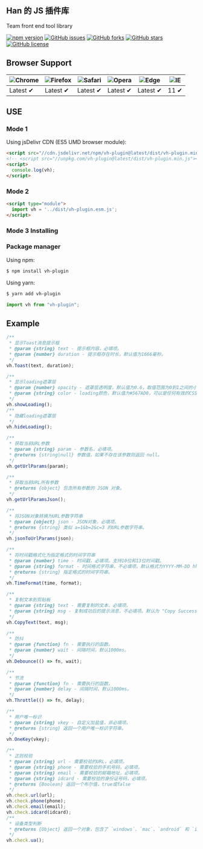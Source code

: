 ## Han 的 JS 插件库

Team front end tool library

[![npm version](https://badge.fury.io/js/vh-plugin.svg)](https://badge.fury.io/js/vh-plugin)
[![GitHub issues](https://img.shields.io/github/issues/vbs-plus/utils)](https://github.com/vbs-plus/utils/issues)
[![GitHub forks](https://img.shields.io/github/forks/uxiaohan/vh-plugin)](https://github.com/uxiaohan/vh-plugin/network)
[![GitHub stars](https://img.shields.io/github/stars/uxiaohan/vh-plugin)](https://github.com/uxiaohan/vh-plugin/stargazers)
[![GitHub license](https://img.shields.io/github/license/uxiaohan/vh-plugin)](https://github.com/uxiaohan/vh-plugin/blob/main/LICENSE)

## Browser Support

| ![Chrome](https://raw.githubusercontent.com/alrra/browser-logos/main/src/chrome/chrome_48x48.png) | ![Firefox](https://raw.githubusercontent.com/alrra/browser-logos/main/src/firefox/firefox_48x48.png) | ![Safari](https://raw.githubusercontent.com/alrra/browser-logos/main/src/safari/safari_48x48.png) | ![Opera](https://raw.githubusercontent.com/alrra/browser-logos/main/src/opera/opera_48x48.png) | ![Edge](https://raw.githubusercontent.com/alrra/browser-logos/main/src/edge/edge_48x48.png) | ![IE](https://raw.githubusercontent.com/alrra/browser-logos/master/src/archive/internet-explorer_9-11/internet-explorer_9-11_48x48.png) |
| ------------------------------------------------------------------------------------------------- | ---------------------------------------------------------------------------------------------------- | ------------------------------------------------------------------------------------------------- | ---------------------------------------------------------------------------------------------- | ------------------------------------------------------------------------------------------- | --------------------------------------------------------------------------------------------------------------------------------------- |
| Latest ✔                                                                                         | Latest ✔                                                                                            | Latest ✔                                                                                         | Latest ✔                                                                                      | Latest ✔                                                                                   | 11 ✔                                                                                                                                   |

## USE

### Mode 1

Using jsDelivr CDN (ES5 UMD browser module):

```html
<script src="//cdn.jsdelivr.net/npm/vh-plugin@latest/dist/vh-plugin.min.js"></script>
<!-- <script src="//unpkg.com/vh-plugin@latest/dist/vh-plugin.min.js"></script> -->
<script>
  console.log(vh);
</script>
```

### Mode 2

```html
<script type="module">
  import vh = '../dist/vh-plugin.esm.js';
</script>
```

### Mode 3 Installing

### Package manager

Using npm:

```bash
$ npm install vh-plugin
```

Using yarn:

```bash
$ yarn add vh-plugin
```

```javascript
import vh from "vh-plugin";
```

## Example

```js
/**
 * 显示Toast消息提示框
 * @param {string} text - 提示框内容，必填项。
 * @param {number} duration - 提示框存在时长，默认值为1666毫秒。
 */
vh.Toast(text, duration);
```

```js
/**
 * 显示loading遮罩层
 * @param {number} opacity - 遮罩层透明度，默认值为0.6，取值范围为0到1之间的小数。
 * @param {string} color - loading颜色，默认值为#567AD0，可以是任何有效的CSS颜色值。
 */
vh.showLoading();
/**
 * 隐藏loading遮罩层
 */
vh.hideLoading();
```

```js
/**
 * 获取当前URL参数
 * @param {string} param - 参数名，必填项。
 * @returns {string|null} 参数值，如果不存在该参数则返回 null。
 */
vh.getUrlParams(param);
```

```js
/**
 * 获取当前URL所有参数
 * @returns {object} 包含所有参数的 JSON 对象。
 */
vh.getUrlParamsJson();
```

```js
/**
 * 将JSON对象转换为URL参数字符串
 * @param {object} json - JSON对象，必填项。
 * @returns {string} 类似 a=1&b=2&c=3 的URL参数字符串。
 */
vh.jsonToUrlParams(json);
```

```js
/**
 * 将时间戳格式化为指定格式的时间字符串
 * @param {number} time - 时间戳，必填项。支持10位和13位时间戳。
 * @param {string} format - 时间格式字符串，不必填项。默认格式为YYYY-MM-DD hh:mm:ss。传入格式时，YYYY、MM、DD、hh、mm、ss不可改变，其他可改变。
 * @returns {string} 指定格式的时间字符串。
 */
vh.TimeFormat(time, format);
```

```js
/**
 * 复制文本到剪贴板
 * @param {string} text - 需要复制的文本，必填项。
 * @param {string} msg - 复制成功后的提示消息，不必填项。默认为 "Copy Success"。传入任意非或空字符串时，不弹出消息提示。
 */
vh.CopyText(text, msg);
```

```js
/**
 * 防抖
 * @param {function} fn - 需要执行的函数。
 * @param {number} wait - 间隔时间，默认1000ms。
 */
vh.Debounce(() => fn, wait);
```

```js
/**
 * 节流
 * @param {function} fn - 需要执行的函数。
 * @param {number} delay - 间隔时间，默认1000ms。
 */
vh.Throttle(() => fn, delay);
```

```js
/**
 * 用户唯一标识
 * @param {string} vkey - 自定义加盐值，非必填项。
 * @returns {string} 返回一个用户唯一标识字符串。
 */
vh.OneKey(vkey);
```

```js
/**
 * 正则校验
 * @param {string} url - 需要校验的URL，必填项。
 * @param {string} phone - 需要校验的手机号码，必填项。
 * @param {string} email - 需要校验的邮箱地址，必填项。
 * @param {string} idcard - 需要校验的身份证号码，必填项。
 * @returns {Boolean} 返回一个布尔值，true或false
 */
vh.check.url(url);
vh.check.phone(phone);
vh.check.email(email);
vh.check.idcard(idcard);
/**
 * 设备类型判断
 * @returns {Object} 返回一个对象，包含了 `windows`、`mac`、`android` 和 `ios` 四个属性，分别表示当前设备类型
 */
vh.check.ua();
```
